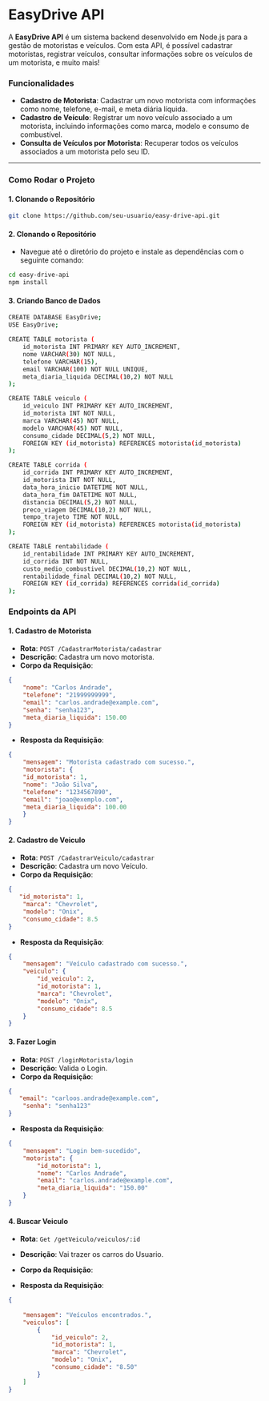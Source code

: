 # EasyDrive API

A **EasyDrive API** é um sistema backend desenvolvido em Node.js para a gestão de motoristas e veículos. Com esta API, é possível cadastrar motoristas, registrar veículos, consultar informações sobre os veículos de um motorista, e muito mais!

### Funcionalidades

- **Cadastro de Motorista**: Cadastrar um novo motorista com informações como nome, telefone, e-mail, e meta diária líquida.
- **Cadastro de Veículo**: Registrar um novo veículo associado a um motorista, incluindo informações como marca, modelo e consumo de combustível.
- **Consulta de Veículos por Motorista**: Recuperar todos os veículos associados a um motorista pelo seu ID.

---

### Como Rodar o Projeto

#### 1. Clonando o Repositório

```bash
git clone https://github.com/seu-usuario/easy-drive-api.git
```
#### 2. Clonando o Repositório
- Navegue até o diretório do projeto e instale as dependências com o seguinte comando:
```bash
cd easy-drive-api
npm install
```

#### 3. Criando Banco de Dados

```bash
CREATE DATABASE EasyDrive;
USE EasyDrive;

CREATE TABLE motorista (
    id_motorista INT PRIMARY KEY AUTO_INCREMENT,
    nome VARCHAR(30) NOT NULL,
    telefone VARCHAR(15),
    email VARCHAR(100) NOT NULL UNIQUE,
    meta_diaria_liquida DECIMAL(10,2) NOT NULL
);

CREATE TABLE veiculo (
    id_veiculo INT PRIMARY KEY AUTO_INCREMENT,
    id_motorista INT NOT NULL,
    marca VARCHAR(45) NOT NULL,
    modelo VARCHAR(45) NOT NULL,
    consumo_cidade DECIMAL(5,2) NOT NULL,
    FOREIGN KEY (id_motorista) REFERENCES motorista(id_motorista)
);

CREATE TABLE corrida (
    id_corrida INT PRIMARY KEY AUTO_INCREMENT,
    id_motorista INT NOT NULL,
    data_hora_inicio DATETIME NOT NULL,
    data_hora_fim DATETIME NOT NULL,
    distancia DECIMAL(5,2) NOT NULL,
    preco_viagem DECIMAL(10,2) NOT NULL,
    tempo_trajeto TIME NOT NULL,
    FOREIGN KEY (id_motorista) REFERENCES motorista(id_motorista)
);

CREATE TABLE rentabilidade (
    id_rentabilidade INT PRIMARY KEY AUTO_INCREMENT,
    id_corrida INT NOT NULL,
    custo_medio_combustivel DECIMAL(10,2) NOT NULL,
    rentabilidade_final DECIMAL(10,2) NOT NULL,
    FOREIGN KEY (id_corrida) REFERENCES corrida(id_corrida)
);

```

### Endpoints da API



#### 1. **Cadastro de Motorista**

- **Rota**: `POST /CadastrarMotorista/cadastrar`
- **Descrição**: Cadastra um novo motorista.
- **Corpo da Requisição**:

```json
{
    "nome": "Carlos Andrade",
    "telefone": "21999999999",
    "email": "carlos.andrade@example.com",
    "senha": "senha123",
    "meta_diaria_liquida": 150.00
}
```


- **Resposta da Requisição**:

```json
{
    "mensagem": "Motorista cadastrado com sucesso.",
    "motorista": {
    "id_motorista": 1,
    "nome": "João Silva",
    "telefone": "1234567890",
    "email": "joao@exemplo.com",
    "meta_diaria_liquida": 100.00
    }
}
```

#### 2. **Cadastro de Veiculo**

- **Rota**: `POST /CadastrarVeiculo/cadastrar`
- **Descrição**: Cadastra um novo Veículo.
- **Corpo da Requisição**:

```json
{
   "id_motorista": 1,
    "marca": "Chevrolet",
    "modelo": "Onix",
    "consumo_cidade": 8.5
}
```


- **Resposta da Requisição**:

```json
{
    "mensagem": "Veículo cadastrado com sucesso.",
    "veiculo": {
        "id_veiculo": 2,
        "id_motorista": 1,
        "marca": "Chevrolet",
        "modelo": "Onix",
        "consumo_cidade": 8.5
    }
}
```

#### 3. **Fazer Login**

- **Rota**: `POST /loginMotorista/login`
- **Descrição**: Valida o Login.
- **Corpo da Requisição**:

```json
{
   "email": "carloos.andrade@example.com",
    "senha": "senha123"
}
```


- **Resposta da Requisição**:

```json
{
    "mensagem": "Login bem-sucedido",
    "motorista": {
        "id_motorista": 1,
        "nome": "Carlos Andrade",
        "email": "carlos.andrade@example.com",
        "meta_diaria_liquida": "150.00"
    }
}
```

#### 4. **Buscar Veiculo**

- **Rota**: `Get /getVeiculo/veiculos/:id`
- **Descrição**: Vai trazer os carros do Usuario.
- **Corpo da Requisição**:


- **Resposta da Requisição**:

```json
{
    
    "mensagem": "Veículos encontrados.",
    "veiculos": [
        {
            "id_veiculo": 2,
            "id_motorista": 1,
            "marca": "Chevrolet",
            "modelo": "Onix",
            "consumo_cidade": "8.50"
        }
    ]
}
```